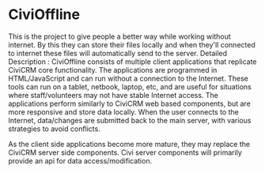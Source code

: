 # CiviOffline
This is the project to give people a better way while working without internet. By this they can store their files locally and when they'll connected to internet these files will automatically send to the server.
Detailed Description : CiviOffline consists of multiple client applications that replicate CiviCRM core functionality. The applications are programmed in HTML/JavaScript and can run without a connection to the Internet. These tools can run on a tablet, netbook, laptop, etc, and are useful for situations where staff/volunteers may not have stable Internet access. The applications perform similarly to CiviCRM web based components, but are more responsive and store data locally. When the user connects to the Internet, data/changes are submitted back to the main server, with various strategies to avoid conflicts.

As the client side applications become more mature, they may replace the CiviCRM server side components. Civi server components will primarily provide an api for data access/modification.
